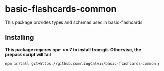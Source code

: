 # basic-flashcards-common

This package provides types and schemas used in basic-flashcards.

## Installing

**This package requires npm >= 7 to install from git. Otherwise, the prepack script will fail**


```sh
npm install git+https://github.com/LingCalvin/basic-flashcards-common.git
```
